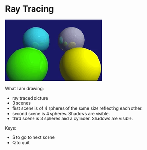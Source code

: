 # Ray Tracing

![raytrace](https://github.com/AnuKritiW/OpenGL-projects/blob/master/RayTracing/raytrace.gif)

What I am drawing:
- ray traced picture
- 3 scenes
- first scene is of 4 spheres of the same size reflecting each other.
- second scene is 4 spheres. Shadows are visible.
- third scene is 3 spheres and a cylinder. Shadows are visible.

Keys:
- S to go to next scene
- Q to quit
